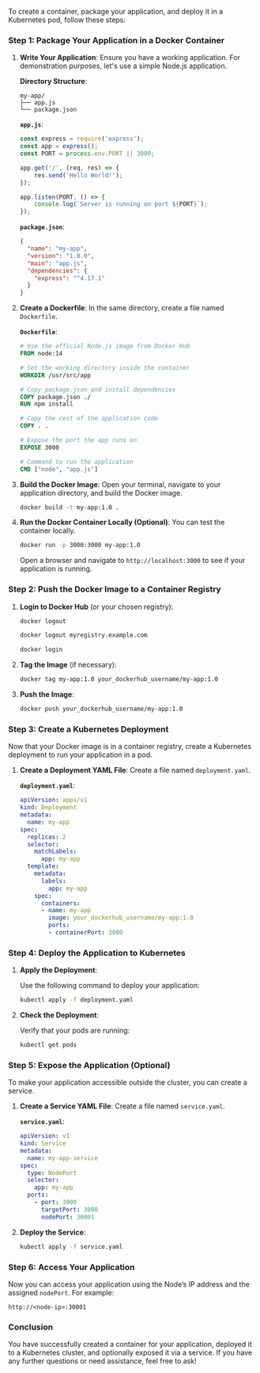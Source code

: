 To create a container, package your application, and deploy it in a Kubernetes pod, follow these steps:

### Step 1: Package Your Application in a Docker Container

1. **Write Your Application**: Ensure you have a working application. For demonstration purposes, let's use a simple Node.js application.

   **Directory Structure**:
   ```
   my-app/
   ├── app.js
   └── package.json
   ```

   **`app.js`**:
   ```javascript
   const express = require('express');
   const app = express();
   const PORT = process.env.PORT || 3000;

   app.get('/', (req, res) => {
       res.send('Hello World!');
   });

   app.listen(PORT, () => {
       console.log(`Server is running on port ${PORT}`);
   });
   ```

   **`package.json`**:
   ```json
   {
     "name": "my-app",
     "version": "1.0.0",
     "main": "app.js",
     "dependencies": {
       "express": "^4.17.1"
     }
   }
   ```

2. **Create a Dockerfile**: In the same directory, create a file named `Dockerfile`.

   **`Dockerfile`**:
   ```dockerfile
   # Use the official Node.js image from Docker Hub
   FROM node:14

   # Set the working directory inside the container
   WORKDIR /usr/src/app

   # Copy package.json and install dependencies
   COPY package.json ./
   RUN npm install

   # Copy the rest of the application code
   COPY . .

   # Expose the port the app runs on
   EXPOSE 3000

   # Command to run the application
   CMD ["node", "app.js"]
   ```

3. **Build the Docker Image**: Open your terminal, navigate to your application directory, and build the Docker image.

   ```bash
   docker build -t my-app:1.0 .
   ```

4. **Run the Docker Container Locally (Optional)**: You can test the container locally.

   ```bash
   docker run -p 3000:3000 my-app:1.0
   ```

   Open a browser and navigate to `http://localhost:3000` to see if your application is running.

### Step 2: Push the Docker Image to a Container Registry

1. **Login to Docker Hub** (or your chosen registry):

   ```bash
   docker logout

   docker logout myregistry.example.com

   docker login
   ```

2. **Tag the Image** (if necessary):

   ```bash
   docker tag my-app:1.0 your_dockerhub_username/my-app:1.0
   ```

3. **Push the Image**:

   ```bash
   docker push your_dockerhub_username/my-app:1.0
   ```

### Step 3: Create a Kubernetes Deployment

Now that your Docker image is in a container registry, create a Kubernetes deployment to run your application in a pod.

1. **Create a Deployment YAML File**: Create a file named `deployment.yaml`.

   **`deployment.yaml`**:
   ```yaml
   apiVersion: apps/v1
   kind: Deployment
   metadata:
     name: my-app
   spec:
     replicas: 2
     selector:
       matchLabels:
         app: my-app
     template:
       metadata:
         labels:
           app: my-app
       spec:
         containers:
         - name: my-app
           image: your_dockerhub_username/my-app:1.0
           ports:
           - containerPort: 3000
   ```

### Step 4: Deploy the Application to Kubernetes

1. **Apply the Deployment**:

   Use the following command to deploy your application:

   ```bash
   kubectl apply -f deployment.yaml
   ```

2. **Check the Deployment**:

   Verify that your pods are running:

   ```bash
   kubectl get pods
   ```

### Step 5: Expose the Application (Optional)

To make your application accessible outside the cluster, you can create a service.

1. **Create a Service YAML File**: Create a file named `service.yaml`.

   **`service.yaml`**:
   ```yaml
   apiVersion: v1
   kind: Service
   metadata:
     name: my-app-service
   spec:
     type: NodePort
     selector:
       app: my-app
     ports:
       - port: 3000
         targetPort: 3000
         nodePort: 30001
   ```

2. **Deploy the Service**:

   ```bash
   kubectl apply -f service.yaml
   ```

### Step 6: Access Your Application

Now you can access your application using the Node’s IP address and the assigned `nodePort`. For example:

```
http://<node-ip>:30001
```

### Conclusion

You have successfully created a container for your application, deployed it to a Kubernetes cluster, and optionally exposed it via a service. If you have any further questions or need assistance, feel free to ask!